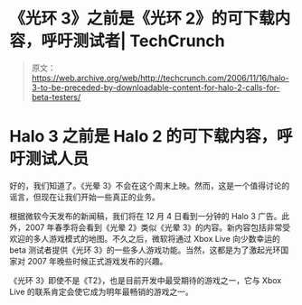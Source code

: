 # 《光环 3》之前是《光环 2》的可下载内容，呼吁测试者| TechCrunch

> 原文：<https://web.archive.org/web/http://techcrunch.com/2006/11/16/halo-3-to-be-preceded-by-downloadable-content-for-halo-2-calls-for-beta-testers/>

# Halo 3 之前是 Halo 2 的可下载内容，呼吁测试人员

好的，我们知道了。《光晕 3》不会在这个周末上映。然而，这是一个值得讨论的谣言，但现在让我们开始一些真正的业务。

根据微软今天发布的新闻稿，我们将在 12 月 4 日看到一分钟的 Halo 3 广告。此外，2007 年春季将会看到《光晕 2》类似《光晕 3》的内容。新内容包括非常受欢迎的多人游戏模式的地图。不久之后，微软将通过 Xbox Live 向少数幸运的 beta 测试者提供《光环 3》的一些多人游戏功能。当然，这都是为了激起光环国家对 2007 年晚些时候正式游戏发布的兴趣。

《光环 3》即使不是《T2》，也是目前开发中最受期待的游戏之一，它与 Xbox Live 的联系肯定会使它成为明年最畅销的游戏之一。